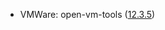 - VMWare: open-vm-tools ([12.3.5](https://github.com/vmware/open-vm-tools/releases/tag/stable-12.3.5))
